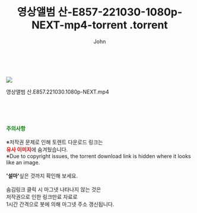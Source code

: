 ﻿---
layout: post
title:  "                   영상앨범 산-E857-221030-1080p-NEXT-mp4-torrent                .torrent"
author: John
categories: [ TV ]
tags: [  ]
image: https://torrentrj59.com/uploadfile/full/46a7352aa5c5caf6868bd0febdf0a79b05f9c4db.jpg 
description: "                   영상앨범 산-E857-221030-1080p-NEXT-mp4-torrent                 torrent 정보 공유"
toc: true
toc_sticky: true
---

<br>
<p><img src="https://torrentrj59.com/uploadfile/full/46a7352aa5c5caf6868bd0febdf0a79b05f9c4db.jpg"/></p>
 영상앨범 산.E857.221030.1080p-NEXT.mp4    
    
<br><br><br>
<p data-ke-size="size16"><b><span style="color: green;">주의사항</span></b><br /><br />※저작권 문제로 인해 토렌트 다운로드 링크는<br /><b><span style="color: red;">유사 이미지</span></b>에 숨겨뒀습니다.<br />※Due to copyright issues, the torrent download link is hidden where it looks like an image.<br /><br /><b>'설마'</b>싶은 것까지 확인해 보세요.<br /><br />숨김링크 클릭 시 마그넷 나타나지 않는 것은<br />저작권으로 인한 링크만료 자료로<br />1시간 간격으로 봇에 의해 마그넷 주소 갱신됩니다.</p>

